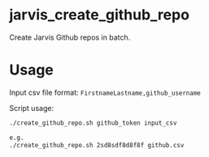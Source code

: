 # jarvis_create_github_repo
Create Jarvis Github repos in batch.
# Usage

Input csv file format: `FirstnameLastname,github_username`

Script usage:

```bash
./create_github_repo.sh github_token input_csv

e.g.
./create_github_repo.sh 2sd8sdf8d8f8f github.csv
```